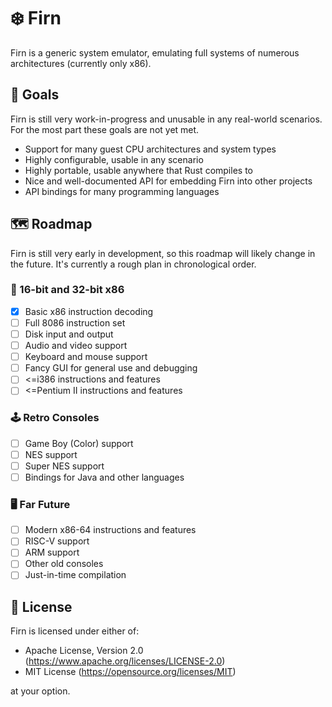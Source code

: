 # :snowflake: Firn

Firn is a generic system emulator, emulating full systems of numerous architectures (currently only x86).

## :dart: Goals

Firn is still very work-in-progress and unusable in any real-world scenarios. For the most part these goals are not yet met.

- Support for many guest CPU architectures and system types
- Highly configurable, usable in any scenario
- Highly portable, usable anywhere that Rust compiles to
- Nice and well-documented API for embedding Firn into other projects
- API bindings for many programming languages

## :world_map: Roadmap

Firn is still very early in development, so this roadmap will likely change in the future. It's currently a rough plan in chronological order.

### :floppy_disk: 16-bit and 32-bit x86

- [x] Basic x86 instruction decoding
- [ ] Full 8086 instruction set
- [ ] Disk input and output
- [ ] Audio and video support
- [ ] Keyboard and mouse support
- [ ] Fancy GUI for general use and debugging
- [ ] <=i386 instructions and features
- [ ] <=Pentium II instructions and features

### :joystick: Retro Consoles

- [ ] Game Boy (Color) support
- [ ] NES support
- [ ] Super NES support
- [ ] Bindings for Java and other languages

### :desktop_computer: Far Future

- [ ] Modern x86-64 instructions and features
- [ ] RISC-V support
- [ ] ARM support
- [ ] Other old consoles
- [ ] Just-in-time compilation

## :scroll: License

Firn is licensed under either of:

- Apache License, Version 2.0 (https://www.apache.org/licenses/LICENSE-2.0)
- MIT License (https://opensource.org/licenses/MIT)

at your option.
